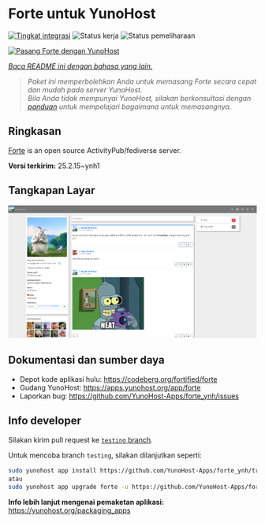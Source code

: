 <!--
N.B.: README ini dibuat secara otomatis oleh <https://github.com/YunoHost/apps/tree/master/tools/readme_generator>
Ini TIDAK boleh diedit dengan tangan.
-->

# Forte untuk YunoHost

[![Tingkat integrasi](https://apps.yunohost.org/badge/integration/forte)](https://ci-apps.yunohost.org/ci/apps/forte/)
![Status kerja](https://apps.yunohost.org/badge/state/forte)
![Status pemeliharaan](https://apps.yunohost.org/badge/maintained/forte)

[![Pasang Forte dengan YunoHost](https://install-app.yunohost.org/install-with-yunohost.svg)](https://install-app.yunohost.org/?app=forte)

*[Baca README ini dengan bahasa yang lain.](./ALL_README.md)*

> *Paket ini memperbolehkan Anda untuk memasang Forte secara cepat dan mudah pada server YunoHost.*  
> *Bila Anda tidak mempunyai YunoHost, silakan berkonsultasi dengan [panduan](https://yunohost.org/install) untuk mempelajari bagaimana untuk memasangnya.*

## Ringkasan

[Forte](https://codeberg.org/fortified/forte/) is an open source ActivityPub/fediverse server.


**Versi terkirim:** 25.2.15~ynh1

## Tangkapan Layar

![Tangkapan Layar pada Forte](./doc/screenshots/example.png)

## Dokumentasi dan sumber daya

- Depot kode aplikasi hulu: <https://codeberg.org/fortified/forte>
- Gudang YunoHost: <https://apps.yunohost.org/app/forte>
- Laporkan bug: <https://github.com/YunoHost-Apps/forte_ynh/issues>

## Info developer

Silakan kirim pull request ke [`testing` branch](https://github.com/YunoHost-Apps/forte_ynh/tree/testing).

Untuk mencoba branch `testing`, silakan dilanjutkan seperti:

```bash
sudo yunohost app install https://github.com/YunoHost-Apps/forte_ynh/tree/testing --debug
atau
sudo yunohost app upgrade forte -u https://github.com/YunoHost-Apps/forte_ynh/tree/testing --debug
```

**Info lebih lanjut mengenai pemaketan aplikasi:** <https://yunohost.org/packaging_apps>
